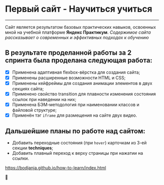 # Первый сайт - Научиться учиться

---

Сайт является результатом базовых практических навыков, освоенных мной на учебной платформе **Яндекс Практикум**. 
_Содержимое сайта рассказывает о современных и эффективных подходах к обучению_

## В результате проделанной работы за 2 спринта была проделана следующая работа:
- [x] Применена адаптивная flexbox-вёрстка для создания сайта;
- [x] Применены расширенные возможности HTML и CSS;
- [x] Применены кейфреймы для создания анимации элементов в двух секциях сайта;
- [x] Применено свойство transition для плавности изменения состояния ссылок при наведении на них;
- [x] Применена БЭМ-методология при наименовании классов и файловой структуре;
- [x] Применён тэг ```iframe``` для размещения на сайте двух видео.

## Дальшейшие планы по работе над сайтом:
* Добавить переходные состояния (при ```hover```) карточкам из 3-ей секции **techniques**;
* Добавить плавный переход к верху страницы при нажатии на ссылки.

https://bodjanja.github.io/how-to-learn/index.html

:rocket: